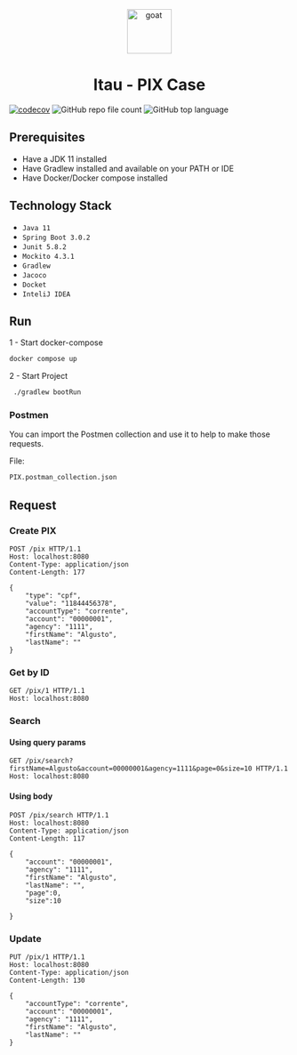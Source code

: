 <div align="center">
<a href="https://www.emojione.com/emoji/1f410">
  <img
    height="80"
    width="80"
    alt="goat"
    src="https://upload.wikimedia.org/wikipedia/commons/8/8a/Banco_Ita%C3%BA_logo.svg"
  />
</a>
<h1>Itau - PIX Case</h1>
</div>



[![codecov](https://codecov.io/gh/greijal/pix/branch/master/graph/badge.svg?token=J9ABG5PDA1)](https://codecov.io/gh/greijal/pix) 
![GitHub repo file count](https://img.shields.io/github/directory-file-count/greijal/pix)
![GitHub top language](https://img.shields.io/github/languages/top/greijal/pix)

## Prerequisites

* Have a JDK 11 installed
* Have Gradlew installed and available on your PATH or IDE
* Have Docker/Docker compose installed


## Technology Stack

- ``Java 11``
- ``Spring Boot 3.0.2``
- ``Junit 5.8.2``
- ``Mockito 4.3.1``
- ``Gradlew``
- ``Jacoco``
- ``Docket``
- ``InteliJ IDEA``

## Run
 1 - Start docker-compose 
 
```bash
docker compose up
```
2 -  Start Project
```bash
 ./gradlew bootRun
 ```

### Postmen 
 You can import the Postmen collection and use it to help to make those requests. 
 
 File:
 ```bash
 PIX.postman_collection.json
```
 

## Request
### Create PIX 

```http
POST /pix HTTP/1.1
Host: localhost:8080
Content-Type: application/json
Content-Length: 177

{
    "type": "cpf",
    "value": "11844456378",
    "accountType": "corrente",
    "account": "00000001",
    "agency": "1111",
    "firstName": "Algusto",
    "lastName": ""
}
```

### Get by ID 
```http
GET /pix/1 HTTP/1.1
Host: localhost:8080
```

### Search 
#### Using query params 
```http
GET /pix/search?firstName=Algusto&account=00000001&agency=1111&page=0&size=10 HTTP/1.1
Host: localhost:8080
```

#### Using body
```http
POST /pix/search HTTP/1.1
Host: localhost:8080
Content-Type: application/json
Content-Length: 117

{
    "account": "00000001",
    "agency": "1111",
    "firstName": "Algusto",
    "lastName": "",
    "page":0,
    "size":10

}
```

### Update 

```http
PUT /pix/1 HTTP/1.1
Host: localhost:8080
Content-Type: application/json
Content-Length: 130

{
    "accountType": "corrente",
    "account": "00000001",
    "agency": "1111",
    "firstName": "Algusto",
    "lastName": ""
}
``` 
